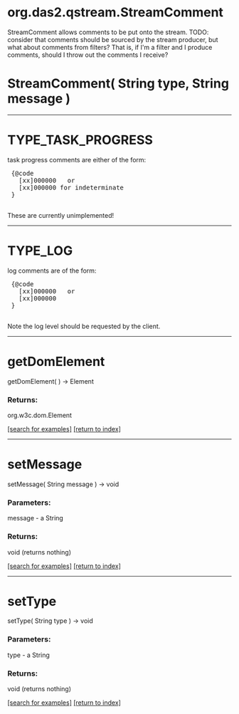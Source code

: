 # org.das2.qstream.StreamComment

StreamComment allows comments to be put onto the stream.
 TODO: consider that comments should be sourced by the stream producer, but what about comments from filters?
   That is, if I'm a filter and I produce comments, should I throw out the comments I receive?

# StreamComment( String type, String message )


***
<a name="TYPE_TASK_PROGRESS"></a>
# TYPE_TASK_PROGRESS

task progress comments are either of the form:
 
 <pre>
 {@code
   [xx]000000<comment type='taskProgress' message='0 of 100'>   or
   [xx]000000<comment type='taskProgress' message='0 of -1'> for indeterminate
 }
 </pre>

 These are currently unimplemented!

***
<a name="TYPE_LOG"></a>
# TYPE_LOG

log comments are of the form:
 <pre>
 {@code
   [xx]000000<comment type='log:FINE' message='calc fine process'>   or
   [xx]000000<comment type='log:INFO' message='reading calibration'>
 }
 </pre>
 
 Note the log level should be requested by the client.

***
<a name="getDomElement"></a>
# getDomElement
getDomElement(  ) &rarr; Element



### Returns:
org.w3c.dom.Element


<a href="https://github.com/autoplot/dev/search?q=getDomElement&unscoped_q=getDomElement">[search for examples]</a>
<a href="https://github.com/autoplot/documentation/blob/master/javadoc/index-all.md">[return to index]</a>

***
<a name="setMessage"></a>
# setMessage
setMessage( String message ) &rarr; void



### Parameters:
message - a String

### Returns:
void (returns nothing)


<a href="https://github.com/autoplot/dev/search?q=setMessage&unscoped_q=setMessage">[search for examples]</a>
<a href="https://github.com/autoplot/documentation/blob/master/javadoc/index-all.md">[return to index]</a>

***
<a name="setType"></a>
# setType
setType( String type ) &rarr; void



### Parameters:
type - a String

### Returns:
void (returns nothing)


<a href="https://github.com/autoplot/dev/search?q=setType&unscoped_q=setType">[search for examples]</a>
<a href="https://github.com/autoplot/documentation/blob/master/javadoc/index-all.md">[return to index]</a>

